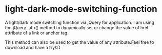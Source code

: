 # light-dark-mode-switching-function
A light/dark mode switching function via jQuery for application. I am using the jQuery .attr() method to dynamically set or change the value of href attribute of
a link or anchor tag. 

This method can also be used to get the value of any attribute.Feel free to download and have a try!:D

